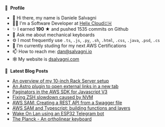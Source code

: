 👀 &nbsp;**Profile**
- 👋 Hi there, my name is Daniele Salvagni
- 👨‍💻 I'm a Software Developer at [Helix Cloud🇨🇭](https://www.helixcloud.ch/)
- ✨ I earned **190** ★ and pushed 1535 commits on Github
- 💬 Ask me about mechanical keyboards
- ⚙️ I most frequently use `.ts`, `.js`, `.py`, `.sh`, `.html`, `.css`, `.java`, `.psd`, `.cs`
- 🌱 I’m currently studing for my next AWS Certifications
- 📫 How to reach me: dan@salvagni.io
- 🕸️ My website is [dsalvagni.com](https://dsalvagni.com)

📕 &nbsp;**Latest Blog Posts**
- [An overview of my 10-inch Rack Server setup](https://dsalvagni.com/b/an-overview-of-my-10-inch-rack-server-setup/)
- [An Astro plugin to open external links in a new tab](https://dsalvagni.com/b/astro-plugin-open-external-links-in-new-tab/)
- [Paginators in the AWS SDK for Javascript V3](https://dsalvagni.com/b/paginators-in-the-aws-sdk-for-javascript-v3/)
- [Fixing ZSH slowdown caused by NVM](https://dsalvagni.com/b/fixing-zsh-slowdown-caused-by-nvm)
- [AWS SAM: Creating a REST API from a Swagger file](https://dsalvagni.com/b/aws-sam-rest-api-from-swagger-file)
- [AWS SAM and Typescript: building functions and layers](https://dsalvagni.com/b/aws-sam-and-typescript-building-functions-and-layers)
- [Wake On Lan using an ESP32 Telegram bot](https://dsalvagni.com/b/embedded-telegram-bot-for-wake-on-lan-pc)
- [The Planck - An ortholinear keyboard](https://dsalvagni.com/b/the-planck-an-ortholinear-keyboard)
